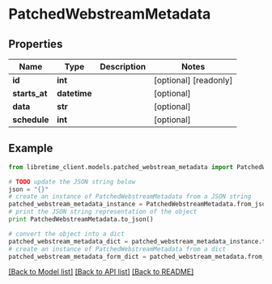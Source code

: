 # PatchedWebstreamMetadata


## Properties
Name | Type | Description | Notes
------------ | ------------- | ------------- | -------------
**id** | **int** |  | [optional] [readonly] 
**starts_at** | **datetime** |  | [optional] 
**data** | **str** |  | [optional] 
**schedule** | **int** |  | [optional] 

## Example

```python
from libretime_client.models.patched_webstream_metadata import PatchedWebstreamMetadata

# TODO update the JSON string below
json = "{}"
# create an instance of PatchedWebstreamMetadata from a JSON string
patched_webstream_metadata_instance = PatchedWebstreamMetadata.from_json(json)
# print the JSON string representation of the object
print PatchedWebstreamMetadata.to_json()

# convert the object into a dict
patched_webstream_metadata_dict = patched_webstream_metadata_instance.to_dict()
# create an instance of PatchedWebstreamMetadata from a dict
patched_webstream_metadata_form_dict = patched_webstream_metadata.from_dict(patched_webstream_metadata_dict)
```
[[Back to Model list]](../README.md#documentation-for-models) [[Back to API list]](../README.md#documentation-for-api-endpoints) [[Back to README]](../README.md)


